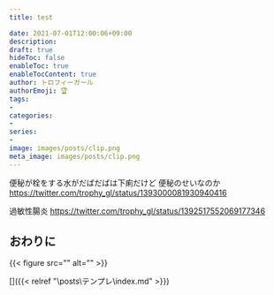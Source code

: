 ```yaml
---
title: test

date: 2021-07-01T12:00:06+09:00
description: 
draft: true
hideToc: false
enableToc: true
enableTocContent: true
author: トロフィーガール
authorEmoji: 🏆
tags:
- 
categories:
- 
series:
- 
image: images/posts/clip.png
meta_image: images/posts/clip.png
---
```


便秘が栓をする水がだばだばは下痢だけど
便秘のせいなのか
https://twitter.com/trophy_gl/status/1393000081930940416


過敏性腸炎
https://twitter.com/trophy_gl/status/1392517552069177346

## おわりに
{{< figure src="" alt="" >}}

[]({{< relref "\posts\テンプレ\index.md" >}})
